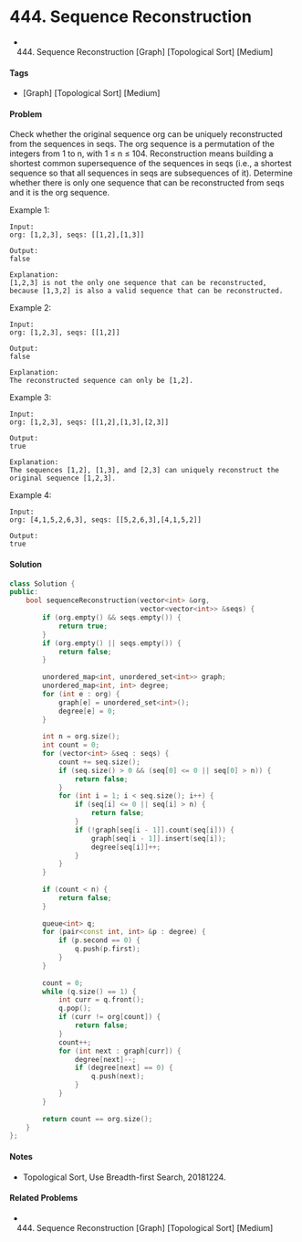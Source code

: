 # 444. Sequence Reconstruction
- 444. Sequence Reconstruction [Graph] [Topological Sort] [Medium]

#### Tags
- [Graph] [Topological Sort] [Medium]

#### Problem
Check whether the original sequence org can be uniquely reconstructed from the sequences in seqs. The org sequence is a permutation of the integers from 1 to n, with 1 ≤ n ≤ 104. Reconstruction means building a shortest common supersequence of the sequences in seqs (i.e., a shortest sequence so that all sequences in seqs are subsequences of it). Determine whether there is only one sequence that can be reconstructed from seqs and it is the org sequence.

Example 1:

    Input:
    org: [1,2,3], seqs: [[1,2],[1,3]]

    Output:
    false

    Explanation:
    [1,2,3] is not the only one sequence that can be reconstructed, because [1,3,2] is also a valid sequence that can be reconstructed.

Example 2:

    Input:
    org: [1,2,3], seqs: [[1,2]]

    Output:
    false

    Explanation:
    The reconstructed sequence can only be [1,2].

Example 3:

    Input:
    org: [1,2,3], seqs: [[1,2],[1,3],[2,3]]

    Output:
    true

    Explanation:
    The sequences [1,2], [1,3], and [2,3] can uniquely reconstruct the original sequence [1,2,3].

Example 4:

    Input:
    org: [4,1,5,2,6,3], seqs: [[5,2,6,3],[4,1,5,2]]

    Output:
    true

#### Solution
``` C++
class Solution {
public:
    bool sequenceReconstruction(vector<int> &org, 
                                vector<vector<int>> &seqs) {
        if (org.empty() && seqs.empty()) {
            return true;
        }
        if (org.empty() || seqs.empty()) {
            return false;
        }
        
        unordered_map<int, unordered_set<int>> graph;
        unordered_map<int, int> degree;
        for (int e : org) {
            graph[e] = unordered_set<int>();
            degree[e] = 0;
        }
        
        int n = org.size();
        int count = 0;
        for (vector<int> &seq : seqs) {
            count += seq.size();
            if (seq.size() > 0 && (seq[0] <= 0 || seq[0] > n)) {
                return false;
            }
            for (int i = 1; i < seq.size(); i++) {
                if (seq[i] <= 0 || seq[i] > n) {
                    return false;
                }
                if (!graph[seq[i - 1]].count(seq[i])) {
                    graph[seq[i - 1]].insert(seq[i]);
                    degree[seq[i]]++;
                }
            }
        }
        
        if (count < n) {
            return false;
        }
        
        queue<int> q;
        for (pair<const int, int> &p : degree) {
            if (p.second == 0) {
                q.push(p.first);
            }
        }
        
        count = 0;
        while (q.size() == 1) {
            int curr = q.front();
            q.pop();
            if (curr != org[count]) {
                return false;
            }
            count++;
            for (int next : graph[curr]) {
                degree[next]--;
                if (degree[next] == 0) {
                    q.push(next);
                }
            }
        }
        
        return count == org.size();
    }
};
```

#### Notes
- Topological Sort, Use Breadth-first Search, 20181224.

#### Related Problems
- 444. Sequence Reconstruction [Graph] [Topological Sort] [Medium]
